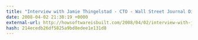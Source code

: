 ```yaml
---
title: "Interview with Jamie Thingelstad - CTO - Wall Street Journal Digital Network"
date: 2008-04-02 21:38:19 +0000
external-url: http://howsoftwareisbuilt.com/2008/04/02/interview-with-jamie-thingelstad-cto-wall-street-journal-digital-network/
hash: 214ecedb26df5825a9bd8edee1e131d8
---
```




